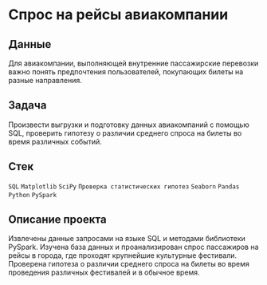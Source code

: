 # Спрос на рейсы авиакомпании


## Данные
Для авиакомпании, выполняющей внутренние пассажирские перевозки важно понять предпочтения пользователей, покупающих билеты на разные направления.

## Задача
Произвести выгрузки и подготовку данных авиакомпаний с помощью SQL, проверить гипотезу о различии среднего спроса на билеты во время различных событий.

## Стек
`SQL` `Matplotlib` `SciPy` `Проверка статистических гипотез` `Seaborn` `Pandas` `Python` `PySpark`

## Описание проекта 
Извлечены данные запросами на языке SQL и методами библиотеки PySpark. Изучена база данных и проанализирован спрос пассажиров на рейсы в города, где проходят крупнейшие культурные фестивали. Проверена гипотеза о различии среднего спроса на билеты во время проведения различных фестивалей и в обычное время.
